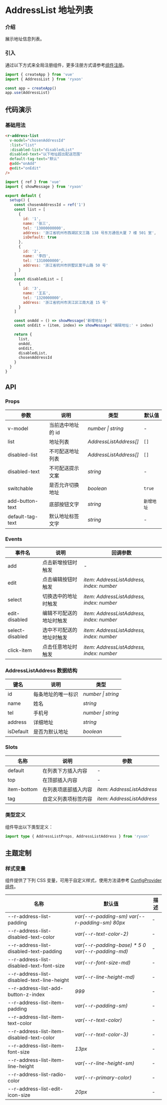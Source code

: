 # AddressList 地址列表

### 介绍

展示地址信息列表。

### 引入

通过以下方式来全局注册组件，更多注册方式请参考[组件注册](#/zh-CN/advanced-usage#zu-jian-zhu-ce)。

```js
import { createApp } from 'vue'
import { AddressList } from 'ryxon'

const app = createApp()
app.use(AddressList)
```

## 代码演示

### 基础用法

```html
<r-address-list
  v-model="chosenAddressId"
  :list="list"
  :disabled-list="disabledList"
  disabled-text="以下地址超出配送范围"
  default-tag-text="默认"
  @add="onAdd"
  @edit="onEdit"
/>
```

```js
import { ref } from 'vue'
import { showMessage } from 'ryxon'

export default {
  setup() {
    const chosenAddressId = ref('1')
    const list = [
      {
        id: '1',
        name: '张三',
        tel: '13000000000',
        address: '浙江省杭州市西湖区文三路 138 号东方通信大厦 7 楼 501 室',
        isDefault: true
      },
      {
        id: '2',
        name: '李四',
        tel: '1310000000',
        address: '浙江省杭州市拱墅区莫干山路 50 号'
      }
    ]
    const disabledList = [
      {
        id: '3',
        name: '王五',
        tel: '1320000000',
        address: '浙江省杭州市滨江区江南大道 15 号'
      }
    ]

    const onAdd = () => showMessage('新增地址')
    const onEdit = (item, index) => showMessage('编辑地址:' + index)

    return {
      list,
      onAdd,
      onEdit,
      disabledList,
      chosenAddressId
    }
  }
}
```

## API

### Props

| 参数             | 说明              | 类型                   | 默认值     |
| ---------------- | ----------------- | ---------------------- | ---------- |
| v-model          | 当前选中地址的 id | _number \| string_     | -          |
| list             | 地址列表          | _AddressListAddress[]_ | `[]`       |
| disabled-list    | 不可配送地址列表  | _AddressListAddress[]_ | `[]`       |
| disabled-text    | 不可配送提示文案  | _string_               | -          |
| switchable       | 是否允许切换地址  | _boolean_              | `true`     |
| add-button-text  | 底部按钮文字      | _string_               | `新增地址` |
| default-tag-text | 默认地址标签文字  | _string_               | -          |

### Events

| 事件名 | 说明 | 回调参数 |
| --- | --- | --- |
| add | 点击新增按钮时触发 | - |
| edit | 点击编辑按钮时触发 | _item: AddressListAddress, index: number_ |
| select | 切换选中的地址时触发 | _item: AddressListAddress, index: number_ |
| edit-disabled | 编辑不可配送的地址时触发 | _item: AddressListAddress, index: number_ |
| select-disabled | 选中不可配送的地址时触发 | _item: AddressListAddress, index: number_ |
| click-item | 点击任意地址时触发 | _item: AddressListAddress, index: number_ |

### AddressListAddress 数据结构

| 键名      | 说明               | 类型               |
| --------- | ------------------ | ------------------ |
| id        | 每条地址的唯一标识 | _number \| string_ |
| name      | 姓名               | _string_           |
| tel       | 手机号             | _number \| string_ |
| address   | 详细地址           | _string_           |
| isDefault | 是否为默认地址     | _boolean_          |

### Slots

| 名称        | 说明                 | 参数                       |
| ----------- | -------------------- | -------------------------- |
| default     | 在列表下方插入内容   | -                          |
| top         | 在顶部插入内容       | -                          |
| item-bottom | 在列表项底部插入内容 | _item: AddressListAddress_ |
| tag         | 自定义列表项标签内容 | _item: AddressListAddress_ |

### 类型定义

组件导出以下类型定义：

```ts
import type { AddressListProps, AddressListAddress } from 'ryxon'
```

## 主题定制

### 样式变量

组件提供了下列 CSS 变量，可用于自定义样式，使用方法请参考 [ConfigProvider 组件](/zh/component/config-provider.html)。

| 名称 | 默认值 | 描述 |
| --- | --- | --- |
| --r-address-list-padding | _var(--r-padding-sm) var(--r-padding-sm) 80px_ | - |
| --r-address-list-disabled-text-color | _var(--r-text-color-2)_ | - |
| --r-address-list-disabled-text-padding | _var(--r-padding-base) \* 5 0 var(--r-padding-md)_ | - |
| --r-address-list-disabled-text-font-size | _var(--r-font-size-md)_ | - |
| --r-address-list-disabled-text-line-height | _var(--r-line-height-md)_ | - |
| --r-address-list-add-button-z-index | _999_ | - |
| --r-address-list-item-padding | _var(--r-padding-sm)_ | - |
| --r-address-list-item-text-color | _var(--r-text-color)_ | - |
| --r-address-list-item-disabled-text-color | _var(--r-text-color-3)_ | - |
| --r-address-list-item-font-size | _13px_ | - |
| --r-address-list-item-line-height | _var(--r-line-height-sm)_ | - |
| --r-address-list-radio-color | _var(--r-primary-color)_ | - |
| --r-address-list-edit-icon-size | _20px_ | - |
